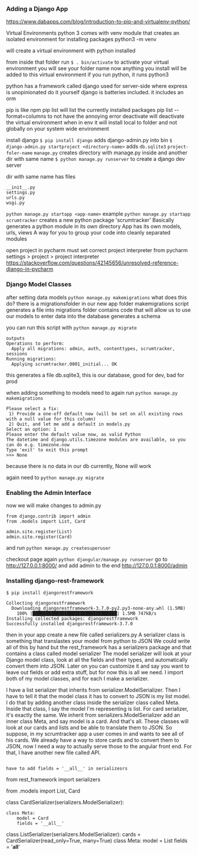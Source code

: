 ### Adding a Django App
https://www.dabapps.com/blog/introduction-to-pip-and-virtualenv-python/

Virtual Environments
python 3 comes with venv module that creates an isolated environment for installing packages
python3 -m venv <name-of-directory>

will create a virtual environment with python installed

from inside that folder run `$ . bin/activate`
to activate your virtual environment
you will see your folder name
now anything you install will be added to this virtual environment
if you run python, it runs python3


python has a framework called django used for server-side
where express is unopinionated do it yourself
django is batteries included. it includes an orm

pip is like npm
pip list will list the currently installed packages
pip list --format=columns to not have the annoying error
deactivate will deactivate the virtual environment
when in env it will install local to folder and not globally on your system wide environment


install django
`$ pip install django`
adds django-admin.py into bin
`$ django-admin.py startproject <directory-name>`
adds `db.sqlite3` `project-foler-name` `manage.py`
creates directory with manage.py inside and another dir with same name
`$ python manage.py runserver` to create a django dev server

dir with same name has files
```
__init__.py
settings.py
urls.py
wsgi.py
```



`python manage.py startapp <app-name>`
example `python manage.py startapp scrumtracker`
creates a new python package 'scrumtracker'
Basically generates a python module in its own directory
App has its own models, urls, views
A way for you to group your code into cleanly separated modules



open project in pycharm
must set correct project interpreter from pycharm settings > project > project interpreter
https://stackoverflow.com/questions/42145656/unresolved-reference-django-in-pycharm

### Django Model Classes
after setting data models
`python manage.py makemigrations`
what does this do? there is a migrationsfolder in our new app folder
makemigrations script generates a file into migrations folder
contains code that will allow us to use our models to enter data into the database
generates a schema

you can run this script with `python manage.py migrate`
```
outputs
Operations to perform:
  Apply all migrations: admin, auth, contenttypes, scrumtracker, sessions
Running migrations:
  Applying scrumtracker.0001_initial... OK
```
this generates a file db.sqlite3, this is our database, good for dev, bad for prod

when adding something to models need to again run `python manage.py makemigrations`
```
Please select a fix:
 1) Provide a one-off default now (will be set on all existing rows with a null value for this column)
 2) Quit, and let me add a default in models.py
Select an option: 1
Please enter the default value now, as valid Python
The datetime and django.utils.timezone modules are available, so you can do e.g. timezone.now
Type 'exit' to exit this prompt
>>> None
```
because there is no data in our db currently, None will work

again need to `python manage.py migrate`

### Enabling the Admin Interface
now we will make changes to admin.py
```
from django.contrib import admin
from .models import List, Card

admin.site.register(List)
admin.site.register(Card)
```
and run `python manage.py createsuperuser`

checkout page again `python djangular/manage.py runserver`
go to http://127.0.0.1:8000/ and add admin to the end
http://127.0.0.1:8000/admin


### Installing django-rest-framework
`$ pip install djangorestframework`
```
Collecting djangorestframework
  Downloading djangorestframework-3.7.0-py2.py3-none-any.whl (1.5MB)
    100% |████████████████████████████████| 1.5MB 747kB/s
Installing collected packages: djangorestframework
Successfully installed djangorestframework-3.7.0
```
then in your app create a new
file called serializers.py
A serializer class is something that
translastes your model from python to JSON
We could write all of this by hand
but the rest_framework has a serializers
package and that contains
a class called model serializer
The model serializer will look
 at your Django model class,
look at all the fields and their types,
and automatically convert them into JSON.
Later on you can customize it and say
you want to leave out fields or add extra stuff,
but for now this is all we need.
I import both of my model classes,
and for each I make a serializer.

I have a list serializer that inherits from
serializer.ModelSerializer.
Then I have to tell it that the model class
it has to convert to JSON is my list model.
I do that by adding another class inside
the serializer class called Meta.
Inside that class, I say the model
I'm representing is list.
For card serializer, it's exactly the same.
We inherit from serializers.ModelSerializer
add an inner class Meta, and say model is a card.
And that's all. These classes will look
at our cards and lists and be able
to translate them to JSON.
So suppose, in my scrumtracker app
a user comes in and wants to see all
of his cards. We already have a way to
store cards and to convert them to JSON,
now I need a way to actually serve those
to the angular front end.
For that, I have another new file called API.
```

have to add fields = '__all__' in serializesrs
```
from rest_framework import serializers

from .models import List, Card

class CardSerializer(serializers.ModelSerializer):

    class Meta:
        model = Card
        fields = '__all__'


class ListSerializer(serializers.ModelSerializer):
    cards = CardSerializer(read_only=True, many=True)
    class Meta:
        model = List
        fields = '__all__'
```
